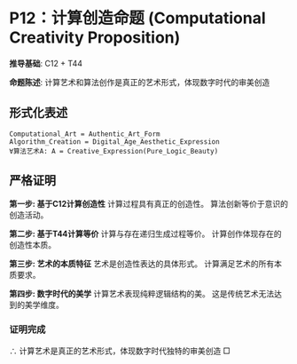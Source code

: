# P12：计算创造命题 (Computational Creativity Proposition)

**推导基础**: C12 + T44

**命题陈述**: 计算艺术和算法创作是真正的艺术形式，体现数字时代的审美创造

## 形式化表述
```
Computational_Art = Authentic_Art_Form
Algorithm_Creation = Digital_Age_Aesthetic_Expression
∀算法艺术A: A = Creative_Expression(Pure_Logic_Beauty)
```

## 严格证明

**第一步: 基于C12计算创造性**
计算过程具有真正的创造性。
算法创新等价于意识的创造活动。

**第二步: 基于T44计算等价**
计算与存在递归生成过程等价。
计算创作体现存在的创造性本质。

**第三步: 艺术的本质特征**
艺术是创造性表达的具体形式。
计算满足艺术的所有本质要求。

**第四步: 数字时代的美学**
计算艺术表现纯粹逻辑结构的美。
这是传统艺术无法达到的美学维度。

### 证明完成
∴ 计算艺术是真正的艺术形式，体现数字时代独特的审美创造 □